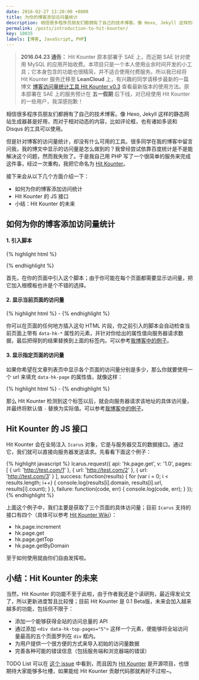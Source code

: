 ```yaml
---
date: 2016-02-27 13:20:00 +0800
title: 为你的博客添加访问量统计
description: 相信很多程序员朋友们都拥有了自己的技术博客。像 Hexo, Jekyll 这样的静态网站生成器甚是好用，而对于相对动态的内容，比如评论框，也有诸如多说和 Disqus 的工具可以使用。但是针对博客的访问量统计，却没有什么可用的工具。很多同学在我的博客中留言问我，我的博文中显示的访问量是怎么做到的？我曾经尝试依靠百度统计是不是能解决这个问题，然而我失败了。于是我自己用 PHP 写了一个很简单的服务来完成这件事，经过一次重构，我把它命名为 Hit Kounter。
permalink: /posts/introduction-to-hit-kounter/
key: 10035
labels: [博客, JavaScript, PHP]
---
```


> **2016.04.23 通告：** Hit Kounter 原本部署于 SAE 上，而近期 SAE 针对使用 MySQL 的应用开始收费。本项目只是一个本人使用业余时间开发的小工具；它本身包含的功能也很精简，并不适合使用付费服务。所以我已经将 Hit Kounter 服务迁移至 **LeanCloud** 上，有兴趣的同学请移步最新的一篇博文 [博客访问量统计工具 Hit Kounter v0.3](/posts/introduction-to-hit-kounter-lc) 查看最新版本的使用方法。原本部署在 SAE 上的服务预计在 **五一假期** 后下线，对已经使用 Hit Kounter 的一些用户，我深感抱歉！


相信很多程序员朋友们都拥有了自己的技术博客。像 Hexo, Jekyll 这样的静态网站生成器甚是好用，而对于相对动态的内容，比如评论框，也有诸如多说和 Disqus 的工具可以使用。

但是针对博客的访问量统计，却没有什么可用的工具。很多同学在我的博客中留言问我，我的博文中显示的访问量是怎么做到的？我曾经尝试依靠百度统计是不是能解决这个问题，然而我失败了。于是我自己用 PHP 写了一个很简单的服务来完成这件事，经过一次重构，我把它命名为 [Hit Kounter](https://github.com/zry656565/Hit-Kounter)。

接下来会从以下几个方面介绍一下：

- 如何为你的博客添加访问统计
- Hit Kounter 的 JS 接口
- 小结：Hit Kounter 的未来

## 如何为你的博客添加访问量统计

#### 1. 引入脚本

{% highlight html %}
<script src="https://jerry-cdn.b0.upaiyun.com/hit-kounter/hit-kounter-0.1.1.js"></script>
{% endhighlight %}

首先，在你的页面中引入这个脚本；由于你可能在每个页面都需要显示访问量，把它加入根模板也许是个不错的选择。

#### 2. 显示当前页面的访问量

{% highlight html %}
<span data-hk-page="current"> - </span>
{% endhighlight %}

你可以在页面的任何地方插入这句 HTML 片段，你之前引入的脚本会自动检查当前页面上带有 `data-hk-*` 属性的元素，并针对你给出的属性值向服务器请求数据，最后把得到的结果替换到上面的标签内。可以参考[我博客中的例子](https://github.com/zry656565/heaven-blog/blob/5f19693ac0fb5723ef18d69b57106d2f95021400/_layouts/post.html#L9)。

#### 3. 显示指定页面的访问量

如果你希望在文章列表页中显示各个页面的访问量分别是多少，那么你就要使用一个 url 来填充 `data-hk-page` 的属性值，就像这样：

{% highlight html %}
<span data-hk-page="https://jerryzou.com/posts/design-for-all-mobile-resolution/"> - </span>
{% endhighlight %}

那么 Hit Kounter 检测到这个标签以后，就会向服务器请求该地址的具体访问量，并最终将默认值 ` - ` 替换为实际值。可以参考[我博客中的例子](https://github.com/zry656565/heaven-blog/blob/5f19693ac0fb5723ef18d69b57106d2f95021400/index.html#L13)。

## Hit Kounter 的 JS 接口

Hit Kounter 会在全局注入 `Icarus` 对象，它是与服务器交互的数据接口。通过它，我们就可以直接向服务器发送请求。先看看下面这个例子：

{% highlight javascript %}
Icarus.request({
  api: 'hk.page.get',
  v: '1.0',
  pages: [
    { url: 'http://test.com/1' },
    { url: 'http://test.com/2' },
    { url: 'http://test.com/3' }
  ],
  success: function(results) {
    for (var i = 0; i < results.length; i++) {
      console.log(results[i].domain, results[i].url, results[i].count);
    }
  },
  failure: function(code, err) {
    console.log(code, err);
  }
});
{% endhighlight %}

上面这个例子中，我们主要是获取了三个页面的具体访问量；目前 `Icarus` 支持的接口有四个（具体可以参考 [Hit Kounter Wiki](https://github.com/zry656565/Hit-Kounter/wiki/Icarus:-APIs)）：

- hk.page.increment
- hk.page.get
- hk.page.getTop
- hk.page.getByDomain

至于如何使用就由你们自由发挥啦。

## 小结：Hit Kounter 的未来

当然，Hit Kounter 的功能不至于此啦，由于作者我还是个读研狗，最近得发论文了，所以更新进度暂且比较慢；目前 Hit Kounter 是 0.1 Beta版，未来会加入越来越多的功能，包括但不限于：

- 添加一个能够获得全站的访问总量的 API
- 通过添加 `<div data-hk-top-pages="5">` 这样一个元素，便能够将全站访问量最高的五个页面罗列在 `div` 框内。
- 为用户提供一个很方便的方式来导入初始的访问量数据
- 完善各种可能的错误信息（包括服务端和浏览器端的错误）

TODO List 可以在 [这个 issue](https://github.com/zry656565/Hit-Kounter/issues/1) 中看到，而且因为 [Hit Kounter](https://github.com/zry656565/Hit-Kounter) 是开源项目，也很期待大家能够多吐槽，如果能给 Hit Kounter 贡献代码那就再好不过啦~。